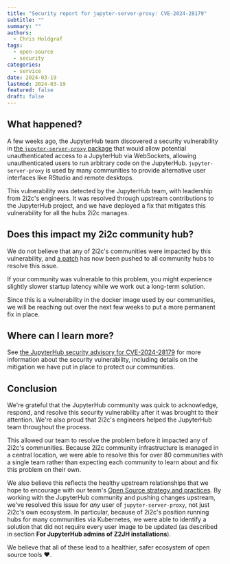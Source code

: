 ```yaml
---
title: "Security report for jupyter-server-proxy: CVE-2024-28179"
subtitle: ""
summary: ""
authors:
  - Chris Holdgraf
tags:
  - open-source
  - security
categories:
  - service
date: 2024-03-19
lastmod: 2024-03-19
featured: false
draft: false
---
```


## What happened?

A few weeks ago, the JupyterHub team discovered a security vulnerability in [the `jupyter-server-proxy` package](https://jupyter-server-proxy.readthedocs.io/en/latest/) that would allow potential unauthenticated access to a JupyterHub via WebSockets, allowing unauthenticated users to run arbitrary code on the JupyterHub.
`jupyter-server-proxy` is used by many communities to provide alternative user interfaces like RStudio and remote desktops.

This vulnerability was detected by the JupyterHub team, with leadership from 2i2c's engineers. It was resolved through upstream contributions to the JupyterHub project, and we have deployed a fix that mitigates this vulnerability for all the hubs 2i2c manages.

## Does this impact my 2i2c community hub?

We do not believe that any of 2i2c's communities were impacted by this vulnerability, and [a patch](https://github.com/2i2c-org/infrastructure/blob/f86d128a0d045163e72802f6df287a6f46d4b738/helm-charts/basehub/values.yaml#L296) has now been pushed to all community hubs to resolve this issue.

If your community was vulnerable to this problem, you might experience slightly slower startup latency while we work out a long-term solution.

Since this is a vulnerability in the docker image used by our communities, we will be reaching out over the next few weeks to put a more permanent fix in place.

## Where can I learn more?

See [the JupyterHub security advisory for CVE-2024-28179](https://github.com/jupyterhub/jupyter-server-proxy/security/advisories/GHSA-w3vc-fx9p-wp4v) for more information about the security vulnerability, including details on the mitigation we have put in place to protect our communities.

## Conclusion

We're grateful that the JupyterHub community was quick to acknowledge, respond, and resolve this security vulnerability after it was brought to their attention.
We're also proud that 2i2c's engineers helped the JupyterHub team throughout the process.

This allowed our team to resolve the problem before it impacted any of 2i2c's communities.
Because 2i2c community infrastructure is managed in a central location, we were able to resolve this for over 80 communities with a single team rather than expecting each community to learn about and fix this problem on their own.

We also believe this reflects the healthy upstream relationships that we hope to encourage with our team's [Open Source strategy and practices](https://compass.2i2c.org/open-source/).
By working with the JupyterHub community and pushing changes upstream, we've resolved this issue for _any_ user of `jupyter-server-proxy`, not just 2i2c's own ecosystem.
In particular, because of 2i2c's position running hubs for many communities via Kubernetes, we were able to identify a solution that did not require every user image to be updated (as described in section **For JupyterHub admins of Z2JH installations**).

We believe that all of these lead to a healthier, safer ecosystem of open source tools ❤️.
